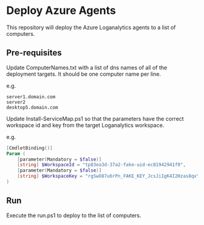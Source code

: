# Deploy Azure Agents

This repository will deploy the Azure Loganalytics agents to a list of computers.

## Pre-requisites

Update ComputerNames.txt with a list of dns names of all of the deployment targets. It should be one computer name per line.

e.g. 

```
server1.domain.com
server2
desktop5.domain.com
```

Update Install-ServiceMap.ps1 so that the parameters have the correct workspace id and key from the target Loganalytics workspace.

e.g.

```powershell
[CmdletBinding()]
Param (
    [parameter(Mandatory = $false)]
    [string] $WorkspaceId = "tp83ea3d-37a2-fake-uid-ec81942941f9",
    [parameter(Mandatory = $false)]
    [string] $WorkspaceKey = "rgSwO87u6rPn_FAKE_KEY_JcsJiIgK4I2Hzas8qxY_FAKE_KEY_pD+1nLO_FAKE_KEY_=="
)
```

## Run

Execute the run.ps1 to deploy to the list of computers.